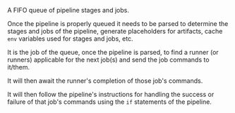 A FIFO queue of pipeline stages and jobs.

Once the pipeline is properly queued it needs to be parsed to determine the stages and jobs of the pipeline, generate placeholders for artifacts, cache `env` variables used for stages and jobs, etc.

It is the job of the queue, once the pipeline is parsed, to find a runner (or runners) applicable for the next job(s) and send the job commands to it/them.

It will then await the runner's completion of those job's commands.

It will then follow the pipeline's instructions for handling the success or failure of that job's commands using the `if` statements of the pipeline.
